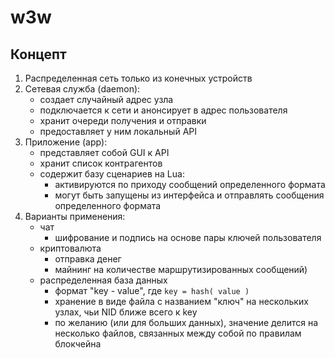 # w3w

## Концепт

1. Распределенная сеть только из конечных устройств
2. Сетевая служба (daemon):
   - создает случайный адрес узла
   - подключается к сети и анонсирует в адрес пользователя
   - хранит очереди получения и отправки
   - предоставляет у ним локальный API
3. Приложение (app):
   - представляет собой GUI к API
   - хранит список контрагентов
   - содержит базу сценариев на Lua:
     - активируются по приходу сообщений определенного формата
     - могут быть запущены из интерфейса и отправлять сообщения определенного формата
4. Варианты применения:
   - чат
     - шифрование и подпись на основе пары ключей пользователя
   - криптовалюта
     - отправка денег
     - майнинг на количестве маршрутизированных сообщений)
   - распределенная база данных
     - формат "key - value", где `key = hash( value )`
     - хранение в виде файла с названием "ключ" на нескольких узлах, чьи NID ближе всего к key
     - по желанию (или для больших данных), значение делится на несколько файлов, связанных между собой по правилам блокчейна